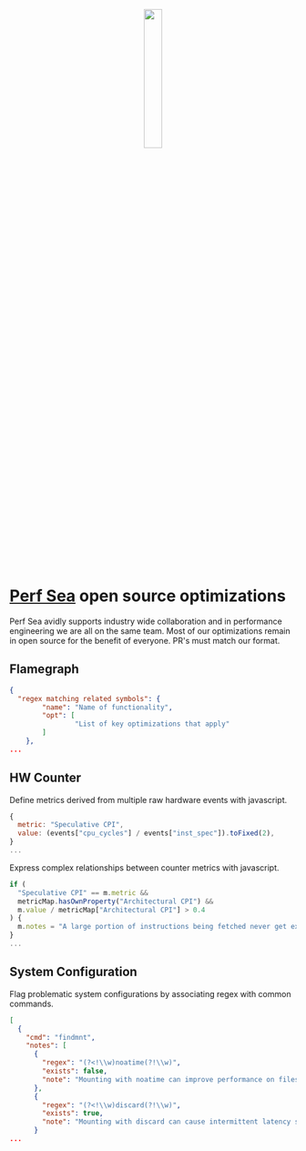<p align="center">
<img  src="https://perfsea.com/favicon.svg" width="25%" />
</p>



# [Perf Sea](https://perfsea.com/) open source optimizations
Perf Sea avidly supports industry wide collaboration and in performance engineering we are all on the same team. Most of our optimizations remain in open source for the benefit of everyone. PR's must match our format.

## Flamegraph
```json
{
  "regex matching related symbols": {
        "name": "Name of functionality",
        "opt": [
                "List of key optimizations that apply"
        ]
    },
...
```

## HW Counter
Define metrics derived from multiple raw hardware events with javascript.
```js
{
  metric: "Speculative CPI",
  value: (events["cpu_cycles"] / events["inst_spec"]).toFixed(2),
}
...
```

Express complex relationships between counter metrics with javascript.
```js
if (
  "Speculative CPI" == m.metric &&
  metricMap.hasOwnProperty("Architectural CPI") &&
  m.value / metricMap["Architectural CPI"] > 0.4
) {
  m.notes = "A large portion of instructions being fetched never get executed. Look for branchy code or binary layout issues";
}
...
```

## System Configuration
Flag problematic system configurations by associating regex with common commands.
```json
[
  {
    "cmd": "findmnt",
    "notes": [
      {
        "regex": "(?<!\\w)noatime(?!\\w)",
        "exists": false,
        "note": "Mounting with noatime can improve performance on filesystem heavy workloads by not tracking last accessed dates for files."
      },
      {
        "regex": "(?<!\\w)discard(?!\\w)",
        "exists": true,
        "note": "Mounting with discard can cause intermittent latency spike when TRIM operations occur"
      }
...
```

